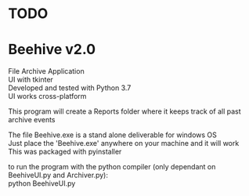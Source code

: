 # TODO
# Beehive v2.0
File Archive Application  
UI with tkinter  
Developed and tested with Python 3.7  
UI works cross-platform  

This program will create a Reports folder where it keeps track of all past archive events  

The file Beehive.exe is a stand alone deliverable for windows OS  
Just place the 'Beehive.exe' anywhere on your machine and it will work  
This was packaged with pyinstaller  

to run the program with the python compiler (only dependant on BeehiveUI.py and Archiver.py):  
python BeehiveUI.py  
